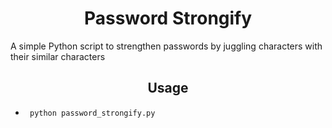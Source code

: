 <h1 align = "center">Password Strongify</h1>
A simple Python script to strengthen passwords by juggling characters with their similar characters

<h2 align = "center">Usage</h1>

- ``` python password_strongify.py```
